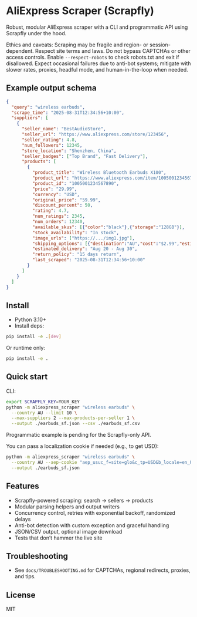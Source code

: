 # AliExpress Scraper (Scrapfly)

Robust, modular AliExpress scraper with a CLI and programmatic API using Scrapfly under the hood.

Ethics and caveats: Scraping may be fragile and region- or session-dependent. Respect site terms and laws. Do not bypass CAPTCHAs or other access controls. Enable `--respect-robots` to check robots.txt and exit if disallowed. Expect occasional failures due to anti-bot systems; mitigate with slower rates, proxies, headful mode, and human-in-the-loop when needed.

## Example output schema
```json
{
  "query": "wireless earbuds",
  "scrape_time": "2025-08-31T12:34:56+10:00",
  "suppliers": [
    {
      "seller_name": "BestAudioStore",
      "seller_url": "https://www.aliexpress.com/store/123456",
      "seller_rating": 4.8,
      "num_followers": 12345,
      "store_location": "Shenzhen, China",
      "seller_badges": ["Top Brand", "Fast Delivery"],
      "products": [
        {
          "product_title": "Wireless Bluetooth Earbuds X100",
          "product_url": "https://www.aliexpress.com/item/1005001234567890.html",
          "product_id": "1005001234567890",
          "price": "29.99",
          "currency": "USD",
          "original_price": "59.99",
          "discount_percent": 50,
          "rating": 4.7,
          "num_ratings": 2345,
          "num_orders": 12340,
          "available_skus": [{"color":"black"},{"storage":"128GB"}],
          "stock_availability": "In stock",
          "image_urls": ["https://.../img1.jpg"],
          "shipping_options": [{"destination":"AU","cost":"$2.99","estimated_days":"7-15"}],
          "estimated_delivery": "Aug 20 - Aug 30",
          "return_policy": "15 days return",
          "last_scraped": "2025-08-31T12:34:56+10:00"
        }
      ]
    }
  ]
}
```

## Install

- Python 3.10+
- Install deps:

```bash
pip install -e .[dev]
```

Or runtime only:

```bash
pip install -e .
```

## Quick start

CLI:

```bash
export SCRAPFLY_KEY=YOUR_KEY
python -m aliexpress_scraper "wireless earbuds" \
  --country AU --limit 10 \
  --max-suppliers 2 --max-products-per-seller 1 \
  --output ./earbuds_sf.json --csv ./earbuds_sf.csv
```

Programmatic example is pending for the Scrapfly-only API.

You can pass a localization cookie if needed (e.g., to get USD):

```bash
python -m aliexpress_scraper "wireless earbuds" \
  --country AU --aep-cookie "aep_usuc_f=site=glo&c_tp=USD&b_locale=en_US" \
  --output ./earbuds_sf.json
```

## Features
- Scrapfly-powered scraping: search -> sellers -> products
- Modular parsing helpers and output writers
- Concurrency control, retries with exponential backoff, randomized delays
- Anti-bot detection with custom exception and graceful handling
- JSON/CSV output, optional image download
- Tests that don’t hammer the live site

## Troubleshooting
- See `docs/TROUBLESHOOTING.md` for CAPTCHAs, regional redirects, proxies, and tips.

## License
MIT
